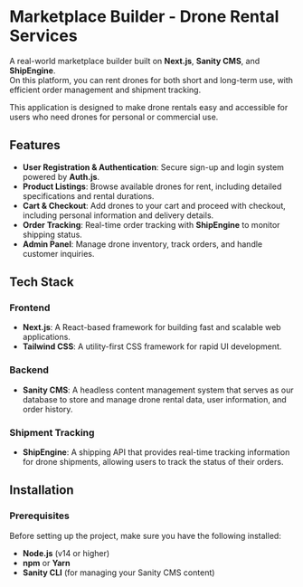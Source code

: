 # Marketplace Builder - Drone Rental Services

A real-world marketplace builder built on **Next.js**, **Sanity CMS**, and **ShipEngine**.  
On this platform, you can rent drones for both short and long-term use, with efficient order management and shipment tracking.

This application is designed to make drone rentals easy and accessible for users who need drones for personal or commercial use.

## Features
- **User Registration & Authentication**: Secure sign-up and login system powered by **Auth.js**.
- **Product Listings**: Browse available drones for rent, including detailed specifications and rental durations.
- **Cart & Checkout**: Add drones to your cart and proceed with checkout, including personal information and delivery details.
- **Order Tracking**: Real-time order tracking with **ShipEngine** to monitor shipping status.
- **Admin Panel**: Manage drone inventory, track orders, and handle customer inquiries.

## Tech Stack

### Frontend
- **Next.js**: A React-based framework for building fast and scalable web applications.
- **Tailwind CSS**: A utility-first CSS framework for rapid UI development.

### Backend
- **Sanity CMS**: A headless content management system that serves as our database to store and manage drone rental data, user information, and order history.

### Shipment Tracking
- **ShipEngine**: A shipping API that provides real-time tracking information for drone shipments, allowing users to track the status of their orders.

## Installation

### Prerequisites
Before setting up the project, make sure you have the following installed:
- **Node.js** (v14 or higher)
- **npm** or **Yarn**
- **Sanity CLI** (for managing your Sanity CMS content)

